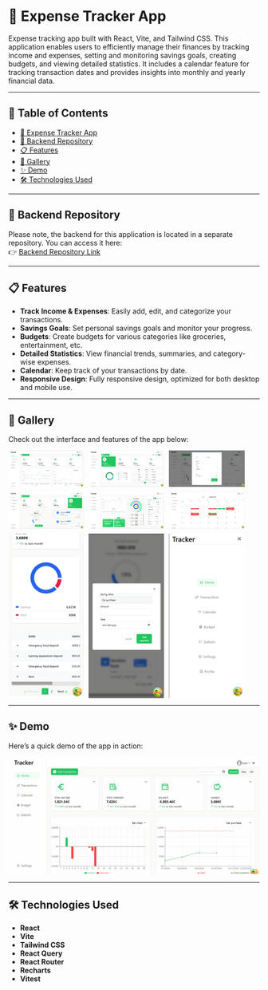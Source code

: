 # 💸 Expense Tracker App

Expense tracking app built with React, Vite, and Tailwind CSS. This application enables users to efficiently manage their finances by tracking income and expenses, setting and monitoring savings goals, creating budgets, and viewing detailed statistics. It includes a calendar feature for tracking transaction dates and provides insights into monthly and yearly financial data.

---

## 📑 **Table of Contents**

- [💸 Expense Tracker App](#-expense-tracker-app)
- [🔗 Backend Repository](#-backend-repository)
- [📋 Features](#-features)
- [🎨 Gallery](#-gallery)
- [✨ Demo](#demo)
- [🛠️ Technologies Used](#-technologies-used)

---

## 🔗 **Backend Repository**

Please note, the backend for this application is located in a separate repository. You can access it here:  
👉 [Backend Repository Link](https://github.com/jovana623/expense_tracker_api)

---

## 📋 **Features**

- **Track Income & Expenses**: Easily add, edit, and categorize your transactions.
- **Savings Goals**: Set personal savings goals and monitor your progress.
- **Budgets**: Create budgets for various categories like groceries, entertainment, etc.
- **Detailed Statistics**: View financial trends, summaries, and category-wise expenses.
- **Calendar**: Keep track of your transactions by date.
- **Responsive Design**: Fully responsive design, optimized for both desktop and mobile use.

---

## 🎨 **Gallery**

Check out the interface and features of the app below:

<div style="display: flex; flex-wrap: wrap; gap: 10px;">
  <img src="./images/dashboard.png" alt="Dashboard" width="30%" />
  <img src="./images/income.png" alt="Income" width="30%" />
  <img src="./images/form.png" alt="Form" width="30%" />
  <img src="./images/savings.png" alt="Savings" width="30%" />
  <img src="./images/statistic.png" alt="Statistic" width="30%" />
  <img src="./images/calendar.png" alt="Calendar" width="30%" />
  <img src="./images/expenses-responsive.png" alt="Expenses responsive" width="30%" />
  <img src="./images/form-responsive.png" alt="Form responsive" width="30%" />
  <img src="./images/menu-responsive.png" alt="Menu responsive" width="30%" />
</div>

---

## ✨ **Demo**

Here’s a quick demo of the app in action:

![App Demo](./images/demo.gif)

---

## 🛠️ **Technologies Used**

- **React**
- **Vite**
- **Tailwind CSS**
- **React Query**
- **React Router**
- **Recharts**
- **Vitest**
